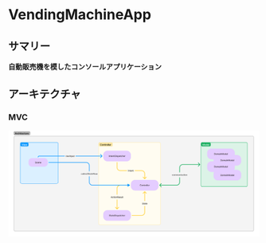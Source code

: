 # VendingMachineApp

## サマリー
**自動販売機を模したコンソールアプリケーション**

## アーキテクチャ
### MVC
![](res/VendingMachine_Design.png)